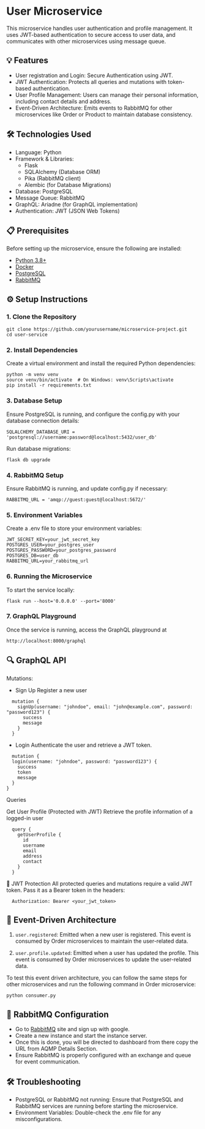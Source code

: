 # User Microservice

This microservice handles user authentication and profile management. It uses JWT-based authentication to secure access to user data, and communicates with other microservices using message queue.
## 💡 Features

- User registration and Login: Secure Authentication using JWT.
- JWT Authentication: Protects all queries and mutations with token-based authentication.
- User Profile Management: Users can manage their personal information, including contact details and address.
- Event-Driven Architecture: Emits events to RabbitMQ for other microservices like Order or Product to maintain database consistency.

## 🛠️ Technologies Used

- Language: Python
- Framework & Libraries:
    - Flask
    - SQLAlchemy (Database ORM)
    - Pika (RabbitMQ client)
    - Alembic (for Database Migrations)
- Database: PostgreSQL
- Message Queue: RabbitMQ
- GraphQL: Ariadne (for GraphQL implementation)
- Authentication: JWT (JSON Web Tokens)

## 📋 Prerequisites

Before setting up the microservice, ensure the following are installed:
- [Python 3.8+](https://www.python.org/downloads/)
- [Docker](https://www.docker.com/products/docker-desktop/)
- [PostgreSQL](https://www.postgresql.org/download/)
- [RabbitMQ](https://www.cloudamqp.com/)

## ⚙️ Setup Instructions

### 1. Clone the Repository
    
    git clone https://github.com/yourusername/microservice-project.git
    cd user-service
    

### 2. Install Dependencies
Create a virtual environment and install the required Python dependencies:

    python -m venv venv
    source venv/bin/activate  # On Windows: venv\Scripts\activate
    pip install -r requirements.txt

### 3. Database Setup
Ensure PostgreSQL is running, and configure the config.py with your database connection details:

    SQLALCHEMY_DATABASE_URI = 'postgresql://username:password@localhost:5432/user_db'

Run database migrations:

    flask db upgrade

### 4. RabbitMQ Setup
Ensure RabbitMQ is running, and update config.py if necessary:

    RABBITMQ_URL = 'amqp://guest:guest@localhost:5672/'

### 5. Environment Variables
Create a .env file to store your environment variables:

    JWT_SECRET_KEY=your_jwt_secret_key
    POSTGRES_USER=your_postgres_user
    POSTGRES_PASSWORD=your_postgres_password
    POSTGRES_DB=user_db
    RABBITMQ_URL=your_rabbitmq_url

### 6. Running the Microservice
To start the service locally:

    flask run --host='0.0.0.0' --port='8000'

### 7. GraphQL Playground
Once the service is running, access the GraphQL playground at 
    
    http://localhost:8000/graphql

## 🔍 GraphQL API

Mutations:

- Sign Up Register a new user
```
  mutation {
    signUp(username: "johndoe", email: "john@example.com", password: "password123") {
      success
      message
    }
  }
```

- Login Authenticate the user and retrieve a JWT token.
```
  mutation {
  login(username: "johndoe", password: "password123") {
    success
    token
    message
  }
}
```

Queries

Get User Profile (Protected with JWT) Retrieve the profile information of a logged-in user
```
  query {
    getUserProfile {
      id
      username
      email
      address
      contact
    }
  }
```

🔐 JWT Protection
All protected queries and mutations require a valid JWT token. Pass it as a Bearer token in the headers:
```
  Authorization: Bearer <your_jwt_token>
```


## 📡 Event-Driven Architecture

1. ```user.registered```: Emitted when a new user is registered.
This event is consumed by Order microservices to maintain the user-related data.

2. ```user.profile.updated```: Emitted when a user has updated the profile.
This event is consumed by Order microservices to update the user-related data.

To test this event driven architecture, you can follow the same steps for other microservices and run the following command in Order microservice:
```
python consumer.py
```

## 🐇 RabbitMQ Configuration

- Go to [RabbitMQ](https://www.cloudamqp.com/) site and sign up with google.
- Create a new instance and start the instance server.
- Once this is done, you will be directed to dashboard from there copy the URL from AQMP Details Section.
- Ensure RabbitMQ is properly configured with an exchange and queue for event communication.

## 🛠️ Troubleshooting

- PostgreSQL or RabbitMQ not running: Ensure that PostgreSQL and RabbitMQ services are running before starting the microservice.
- Environment Variables: Double-check the .env file for any misconfigurations.
